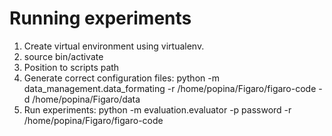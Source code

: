 Running experiments 
==================

1. Create virtual environment using virtualenv.
2. source bin/activate 
3. Position to scripts path 
4. Generate correct configuration files:  python -m data_management.data_formating -r /home/popina/Figaro/figaro-code -d /home/popina/Figaro/data
5. Run experiments: python -m evaluation.evaluator -p password -r /home/popina/Figaro/figaro-code

